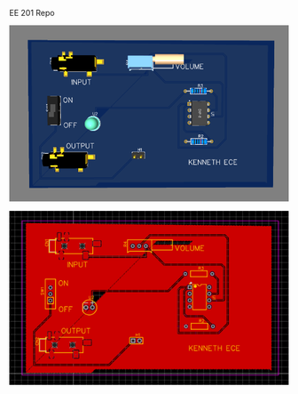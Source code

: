 EE 201 Repo

![Circuit Crash Courge 3D image](/myBoard.PNG)

![Circuit Crash Courge 3D image](pcbDesign.PNG)

